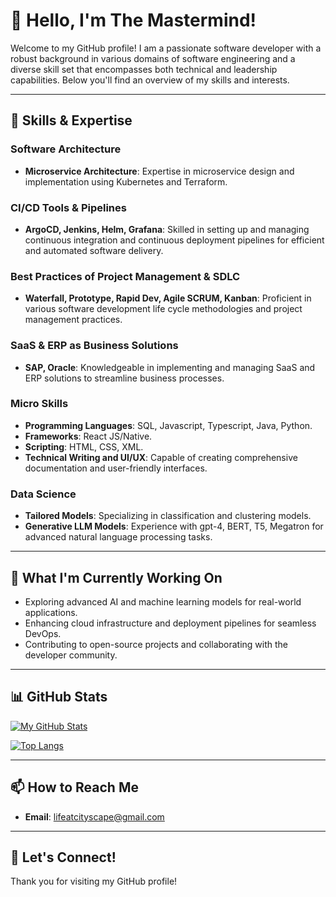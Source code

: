 # 👋 Hello, I'm The Mastermind!

Welcome to my GitHub profile! I am a passionate software developer with a robust background in various domains of software engineering and a diverse skill set that encompasses both technical and leadership capabilities. Below you'll find an overview of my skills and interests.

---

## 🔧 Skills & Expertise

### Software Architecture
- **Microservice Architecture**: Expertise in microservice design and implementation using Kubernetes and Terraform.

### CI/CD Tools & Pipelines
- **ArgoCD, Jenkins, Helm, Grafana**: Skilled in setting up and managing continuous integration and continuous deployment pipelines for efficient and automated software delivery.

### Best Practices of Project Management & SDLC
- **Waterfall, Prototype, Rapid Dev, Agile SCRUM, Kanban**: Proficient in various software development life cycle methodologies and project management practices.

### SaaS & ERP as Business Solutions
- **SAP, Oracle**: Knowledgeable in implementing and managing SaaS and ERP solutions to streamline business processes.

### Micro Skills
- **Programming Languages**: SQL, Javascript, Typescript, Java, Python.
- **Frameworks**: React JS/Native.
- **Scripting**: HTML, CSS, XML.
- **Technical Writing and UI/UX**: Capable of creating comprehensive documentation and user-friendly interfaces.

### Data Science
- **Tailored Models**: Specializing in classification and clustering models.
- **Generative LLM Models**: Experience with gpt-4, BERT, T5, Megatron for advanced natural language processing tasks.

---

## 🌱 What I'm Currently Working On

- Exploring advanced AI and machine learning models for real-world applications.
- Enhancing cloud infrastructure and deployment pipelines for seamless DevOps.
- Contributing to open-source projects and collaborating with the developer community.

---

## 📊 GitHub Stats

[![My GitHub Stats](https://github-readme-stats.vercel.app/api?username=Inyour-dream&show_icons=true&theme=radical)](https://github.com/anuraghazra/github-readme-stats)

[![Top Langs](https://github-readme-stats.vercel.app/api/top-langs/?username=Inyour-dream&layout=compact&theme=radical)](https://github.com/anuraghazra/github-readme-stats)

---
## 📫 How to Reach Me

- **Email**: lifeatcityscape@gmail.com

---

## 🚀 Let's Connect!

Thank you for visiting my GitHub profile!
